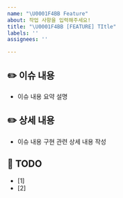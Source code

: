 ```yaml
---
name: "\U0001F4BB Feature"
about: 작업 사항을 입력해주세요!
title: "\U0001F4BB [FEATURE] TItle"
labels: ''
assignees: ''

---
```


##  ✏️ 이슈 내용
- 이슈 내용 요약 설명

## ✏️ 상세 내용
- 이슈 내용 구현 관련 상세 내용 작성

##  📝 TODO
- [1]  
- [2]
